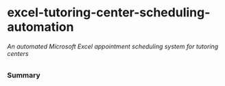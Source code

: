 # excel-tutoring-center-scheduling-automation
###### An automated Microsoft Excel appointment scheduling system for tutoring centers

### Summary
